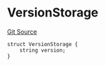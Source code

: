 # VersionStorage
[Git Source](https://github.com/thrackle-io/rules-engine/blob/af2c902a06ffbdb4f9de3bdbb6a20c476a93b949/src/protocol/diamond/VersionFacetLib.sol)


```solidity
struct VersionStorage {
    string version;
}
```

